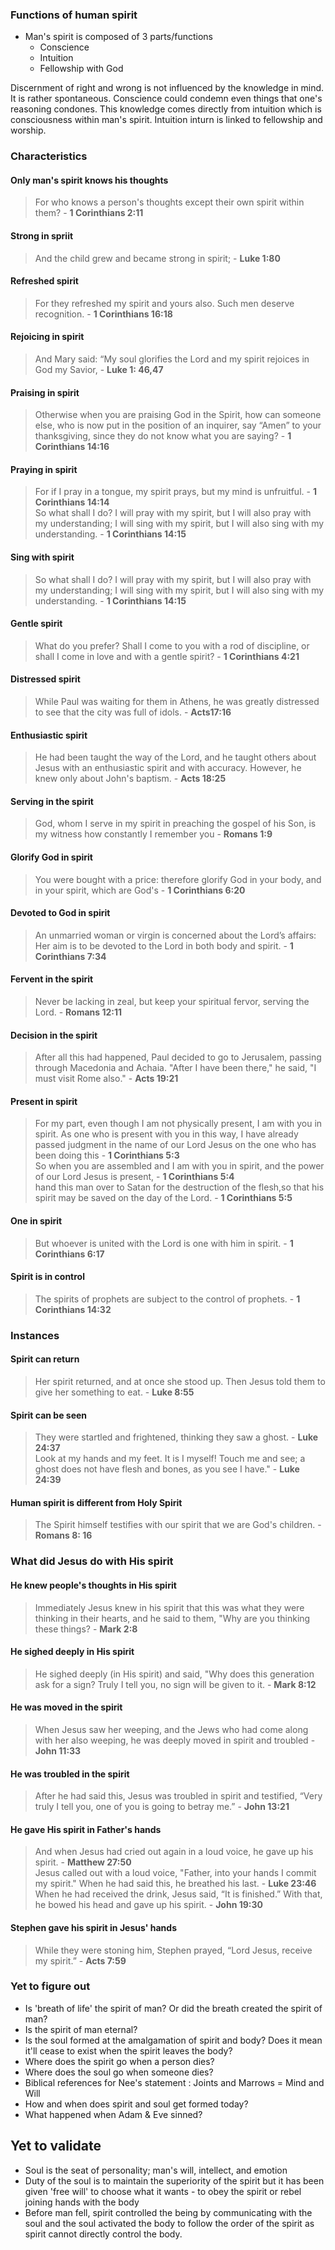 
### Functions of human spirit

* Man's spirit is composed of 3 parts/functions
	* Conscience
	* Intuition
	* Fellowship with God

Discernment of right and wrong is not influenced by the knowledge in mind. It is rather spontaneous. Conscience could condemn even things that one's reasoning condones. This knowledge comes directly from intuition which is consciousness within man's spirit. Intuition inturn is linked to fellowship and worship.

### Characteristics

#### Only man's spirit knows his thoughts
> For who knows a person's thoughts except their own spirit within them? - **1 Corinthians 2:11**

#### Strong in spriit
> And the child grew and became strong in spirit; - **Luke 1:80**  

#### Refreshed spirit
> For they refreshed my spirit and yours also. Such men deserve recognition. - **1 Corinthians 16:18**  
#### Rejoicing in spirit
> And Mary said: “My soul glorifies the Lord and my spirit rejoices in God my Savior, - **Luke 1: 46,47**  

#### Praising in spirit
> Otherwise when you are praising God in the Spirit, how can someone else, who is now put in the position of an inquirer, say “Amen” to your thanksgiving, since they do not know what you are saying? - **1 Corinthians 14:16**  

#### Praying in spirit
> For if I pray in a tongue, my spirit prays, but my mind is unfruitful. - **1 Corinthians 14:14**  
> So what shall I do? I will pray with my spirit, but I will also pray with my understanding; I will sing with my spirit, but I will also sing with my understanding. - **1 Corinthians 14:15**  

#### Sing with spirit
> So what shall I do? I will pray with my spirit, but I will also pray with my understanding; I will sing with my spirit, but I will also sing with my understanding. - **1 Corinthians 14:15**  

#### Gentle spirit
> What do you prefer? Shall I come to you with a rod of discipline, or shall I come in love and with a gentle spirit? - **1 Corinthians 4:21**  

#### Distressed spirit
> While Paul was waiting for them in Athens, he was greatly distressed to see that the city was full of idols. - **Acts17:16**  

#### Enthusiastic spirit
> He had been taught the way of the Lord, and he taught others about Jesus with an enthusiastic spirit and with accuracy. However, he knew only about John's baptism. - **Acts 18:25** 

#### Serving in the spirit
> God, whom I serve in my spirit in preaching the gospel of his Son, is my witness how constantly I remember you - **Romans 1:9**  

#### Glorify God in spirit
> You were bought with a price: therefore glorify God in your body, and in your spirit, which are God's - **1 Corinthians 6:20**  

#### Devoted to God in spirit
>  An unmarried woman or virgin is concerned about the Lord’s affairs: Her aim is to be devoted to the Lord in both body and spirit. - **1 Corinthians 7:34**  

#### Fervent in the spirit
> Never be lacking in zeal, but keep your spiritual fervor, serving the Lord. - **Romans 12:11**  

#### Decision in the spirit
> After all this had happened, Paul decided to go to Jerusalem, passing through Macedonia and Achaia. "After I have been there," he said, "I must visit Rome also." - **Acts 19:21**  

#### Present in spirit
> For my part, even though I am not physically present, I am with you in spirit. As one who is present with you in this way, I have already passed judgment in the name of our Lord Jesus on the one who has been doing this - **1 Corinthians 5:3**  
> So when you are assembled and I am with you in spirit, and the power of our Lord Jesus is present, - **1 Corinthians 5:4**  
> hand this man over to Satan for the destruction of the flesh,so that his spirit may be saved on the day of the Lord. - **1 Corinthians 5:5**  

#### One in spirit
> But whoever is united with the Lord is one with him in spirit. - **1 Corinthians 6:17**  

#### Spirit is in control
> The spirits of prophets are subject to the control of prophets. - **1 Corinthians 14:32**  

### Instances
#### Spirit can return 
> Her spirit returned, and at once she stood up. Then Jesus told them to give her something to eat. - **Luke 8:55**  

#### Spirit can be seen
> They were startled and frightened, thinking they saw a ghost. - **Luke 24:37**  
> Look at my hands and my feet. It is I myself! Touch me and see; a ghost does not have flesh and bones, as you see I have." - **Luke 24:39**  


#### Human spirit is different from Holy Spirit
> The Spirit himself testifies with our spirit that we are God's children. - **Romans 8: 16**

### What did Jesus do with His spirit
#### He knew people's thoughts in His spirit
> Immediately Jesus knew in his spirit that this was what they were thinking in their hearts, and he said to them, "Why are you thinking these things? - **Mark 2:8**

#### He sighed deeply in His spirit
> He sighed deeply (in His spirit) and said, "Why does this generation ask for a sign? Truly I tell you, no sign will be given to it. - **Mark 8:12**

#### He was moved in the spirit
> When Jesus saw her weeping, and the Jews who had come along with her also weeping, he was deeply moved in spirit and troubled - **John 11:33**  

#### He was troubled in the spirit
> After he had said this, Jesus was troubled in spirit and testified, “Very truly I tell you, one of you is going to betray me.” - **John 13:21**   

#### He gave His spirit in Father's hands
> And when Jesus had cried out again in a loud voice, he gave up his spirit. - **Matthew 27:50**  
> Jesus called out with a loud voice, "Father, into your hands I commit my spirit." When he had said this, he breathed his last. - **Luke 23:46**  
> When he had received the drink, Jesus said, “It is finished.” With that, he bowed his head and gave up his spirit. - **John 19:30**  

#### Stephen gave his spirit in Jesus' hands
> While they were stoning him, Stephen prayed, “Lord Jesus, receive my spirit.” - **Acts 7:59**  

### Yet to figure out
* Is 'breath of life' the spirit of man? Or did the breath created the spirit of man?
* Is the spirit of man eternal?
* Is the soul formed at the amalgamation of spirit and body? Does it mean it'll cease to exist when the spirit leaves the body?
* Where does the spirit go when a person dies?
* Where does the soul go when someone dies?
* Biblical references for Nee's statement : Joints and Marrows = Mind and Will
* How and when does spirit and soul get formed today?
* What happened when Adam & Eve sinned?



## Yet to validate
* Soul is the seat of personality; man's will, intellect, and emotion
* Duty of the soul is to maintain the superiority of the spirit but it has been given 'free will' to choose what it wants - to obey the spirit or rebel joining hands with the body
* Before man fell, spirit controlled the being by communicating with the soul and the soul activated the body to follow the order of the spirit as spirit cannot directly control the body.

